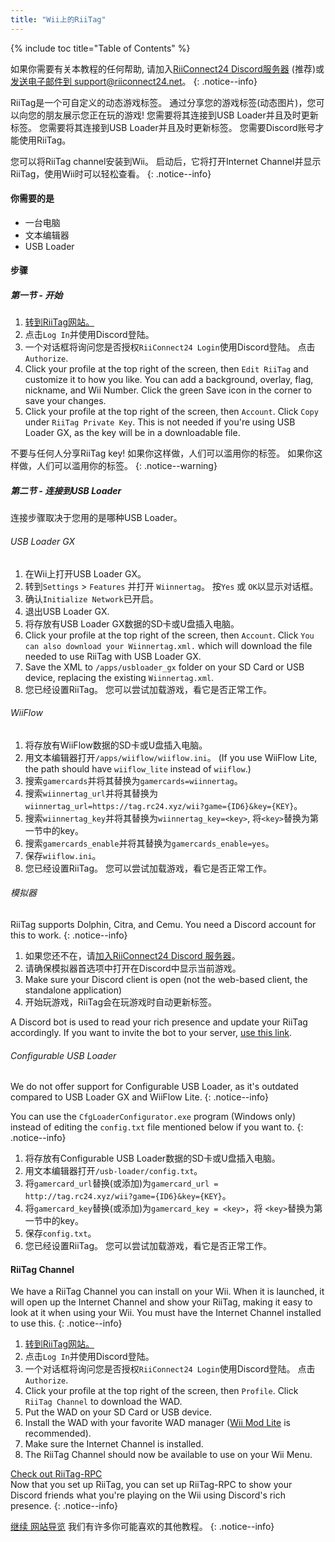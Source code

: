 ```yaml
---
title: "Wii上的RiiTag"
---
```


{% include toc title="Table of Contents" %}

如果你需要有关本教程的任何帮助, 请加入[RiiConnect24 Discord服务器](https://discord.gg/rc24) (推荐)或 [发送电子邮件到 support@riiconnect24.net](mailto:support@riiconnect24.net)。
{: .notice--info}

RiiTag是一个可自定义的动态游戏标签。 通过分享您的游戏标签(动态图片)，您可以向您的朋友展示您正在玩的游戏! 您需要将其连接到USB Loader并且及时更新标签。 您需要将其连接到USB Loader并且及时更新标签。 您需要Discord账号才能使用RiiTag。

您可以将RiiTag channel安装到Wii。 启动后，它将打开Internet Channel并显示RiiTag，使用Wii时可以轻松查看。
{: .notice--info}

#### 你需要的是

* 一台电脑
* 文本编辑器
* USB Loader

#### 步骤

##### 第一节 - 开始

1. [转到RiiTag网站。](https://tag.rc24.xyz/)
2. 点击`Log In`并使用Discord登陆。
3. 一个对话框将询问您是否授权`RiiConnect24 Login`使用Discord登陆。 点击`Authorize`.
4. Click your profile at the top right of the screen, then `Edit RiiTag` and customize it to how you like. You can add a background, overlay, flag, nickname, and Wii Number. Click the green Save icon in the corner to save your changes.
5. Click your profile at the top right of the screen, then `Account`. Click `Copy` under `RiiTag Private Key`. This is not needed if you're using USB Loader GX, as the key will be in a downloadable file.

不要与任何人分享RiiTag key! 如果你这样做，人们可以滥用你的标签。 如果你这样做，人们可以滥用你的标签。
{: .notice--warning}

##### 第二节 - 连接到USB Loader

连接步骤取决于您用的是哪种USB Loader。

###### USB Loader GX

1. 在Wii上打开USB Loader GX。
2. 转到`Settings` > `Features` 并打开 `Wiinnertag`。 按`Yes` 或 `OK`以显示对话框。
3. 确认`Initialize Network`已开启。
4. 退出USB Loader GX.
5. 将存放有USB Loader GX数据的SD卡或U盘插入电脑。
6. Click your profile at the top right of the screen, then `Account`. Click `You can also download your Wiinnertag.xml.` which will download the file needed to use RiiTag with USB Loader GX.
7. Save the XML to `/apps/usbloader_gx`  folder on your SD Card or USB device, replacing the existing `Wiinnertag.xml`.
8. 您已经设置RiiTag。 您可以尝试加载游戏，看它是否正常工作。

###### WiiFlow

1. 将存放有WiiFlow数据的SD卡或U盘插入电脑。
2. 用文本编辑器打开`/apps/wiiflow/wiiflow.ini`。 (If you use WiiFlow Lite, the path should have `wiiflow_lite` instead of `wiiflow`.)
3. 搜索`gamercards`并将其替换为`gamercards=wiinnertag`。
4. 搜索`wiinnertag_url`并将其替换为`wiinnertag_url=https://tag.rc24.xyz/wii?game={ID6}&key={KEY}`。
5. 搜索`wiinnertag_key`并将其替换为`wiinnertag_key=<key>`, 将`<key>`替换为第一节中的key。
6. 搜索`gamercards_enable`并将其替换为`gamercards_enable=yes`。
7. 保存`wiiflow.ini`。
8. 您已经设置RiiTag。 您可以尝试加载游戏，看它是否正常工作。

###### 模拟器

RiiTag supports Dolphin, Citra, and Cemu. You need a Discord account for this to work.
{: .notice--info}

1. 如果您还不在，请[加入RiiConnect24 Discord 服务器](https://discord.gg/rc24)。
2. 请确保模拟器首选项中打开在Discord中显示当前游戏。
3. Make sure your Discord client is open (not the web-based client, the standalone application)
4. 开始玩游戏，RiiTag会在玩游戏时自动更新标签。

A Discord bot is used to read your rich presence and update your RiiTag accordingly. If you want to invite the bot to your server, [use this link](https://discord.com/oauth2/authorize?client_id=596108891071447052&scope=bot).

###### Configurable USB Loader

We do not offer support for Configurable USB Loader, as it's outdated compared to USB Loader GX and WiiFlow Lite.
{: .notice--info}

You can use the `CfgLoaderConfigurator.exe` program (Windows only) instead of editing the `config.txt` file mentioned below if you want to.
{: .notice--info}

1. 将存放有Configurable USB Loader数据的SD卡或U盘插入电脑。
2. 用文本编辑器打开`/usb-loader/config.txt`。
3. 将`gamercard_url`替换(或添加)为`gamercard_url = http://tag.rc24.xyz/wii?game={ID6}&key={KEY}`。
4. 将`gamercard_key`替换(或添加)为`gamercard_key = <key>`，将 `<key>`替换为第一节中的key。
5. 保存`config.txt`。
6. 您已经设置RiiTag。 您可以尝试加载游戏，看它是否正常工作。

#### RiiTag Channel

We have a RiiTag Channel you can install on your Wii. When it is launched, it will open up the Internet Channel and show your RiiTag, making it easy to look at it when using your Wii. You must have the Internet Channel installed to use this.
{: .notice--info}

1. [转到RiiTag网站。](https://tag.rc24.xyz/)
2. 点击`Log In`并使用Discord登陆。
3. 一个对话框将询问您是否授权`RiiConnect24 Login`使用Discord登陆。 点击`Authorize`.
4. Click your profile at the top right of the screen, then `Profile`. Click `RiiTag Channel` to download the WAD.
5. Put the WAD on your SD Card or USB device.
6. Install the WAD with your favorite WAD manager ([Wii Mod Lite](wiimodlite) is recommended).
7. Make sure the Internet Channel is installed.
8. The RiiTag Channel should now be available to use on your Wii Menu.

[Check out RiiTag-RPC](https://github.com/RiiConnect24/RiiTag-RPC/releases/latest)<br> Now that you set up RiiTag, you can set up RiiTag-RPC to show your Discord friends what you're playing on the Wii using Discord's rich presence.
{: .notice--info}

[继续 网站导览](site-navigation) 我们有许多你可能喜欢的其他教程。
{: .notice--info}
